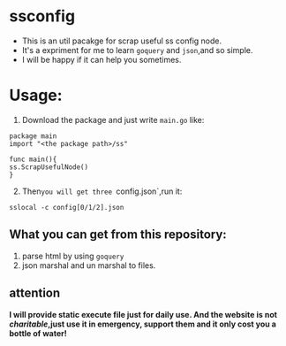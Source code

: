 # ssconfig
- This is an util pacakge for scrap useful ss config node.
- It's a expriment for me to learn `goquery` and `json`,and so simple.
- I will be happy if it can help you sometimes.

# Usage:
1. Download the package and just write `main.go` like:
```
package main
import "<the package path>/ss"

func main(){
ss.ScrapUsefulNode()
}
```

2. Then`you will get three `config.json`,run it:
```
sslocal -c config[0/1/2].json
```

## What you can get from this repository:
1. parse html by using `goquery`
2. json marshal and un marshal to files.

## attention
**I will provide static execute file just for daily use.
And the website is not *charitable*,just use it in emergency,
support them and it only cost you a bottle of water!**
